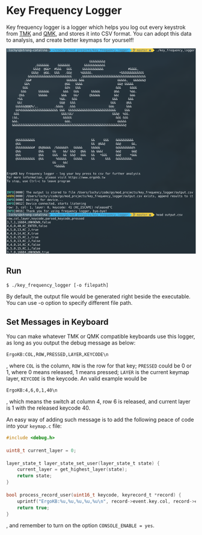 # Key Frequency Logger

Key frequency logger is a logger which helps you log out every keystrok from [TMK](https://github.com/tmk/tmk_keyboard) and [QMK](https://github.com/qmk/qmk_firmware), and stores it into CSV format. You can adopt this data to analysis, and create better keymaps for yourself!

![](./images/screenshot.png)

## Run

```
$ ./key_frequency_logger [-o filepath]
```

By default, the output file would be generated right beside the executable. You can use -o option to specify different file path.

## Set Messages in Keyboard

You can make whatever TMK or QMK compatible keyboards use this logger, as long as you output the debug message as below:

```
ErgoKB:COL,ROW,PRESSED,LAYER,KEYCODE\n
```

, where `COL` is the column, `ROW` is the row for that key; `PRESSED` could be 0 or 1, where 0 means released, 1 means pressed; `LAYER` is the current keymap layer, `KEYCODE` is the keycode. An valid example would be 

```
ErgoKB:4,6,0,1,40\n
```

, which means the switch at column 4, row 6 is released, and current layer is 1 with the released keycode  40.

An easy way of adding such message is to add the following peace of code into your `keymap.c` file: 

```c
#include <debug.h>

uint8_t current_layer = 0;

layer_state_t layer_state_set_user(layer_state_t state) {
	current_layer = get_highest_layer(state);
	return state;
}

bool process_record_user(uint16_t keycode, keyrecord_t *record) {
	uprintf("ErgoKB:%u,%u,%u,%u,%u\n", record->event.key.col, record->event.key.row, record->event.pressed, current_layer, keycode);
	return true;
}
```

, and remember to turn on the option `CONSOLE_ENABLE = yes`.
